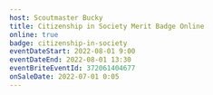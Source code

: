 ```yaml
---
host: Scoutmaster Bucky
title: Citizenship in Society Merit Badge Online
online: true
badge: citizenship-in-society
eventDateStart: 2022-08-01 9:00
eventDateEnd: 2022-08-01 13:30
eventBriteEventId: 372061404677
onSaleDate: 2022-07-01 0:05
---
```

